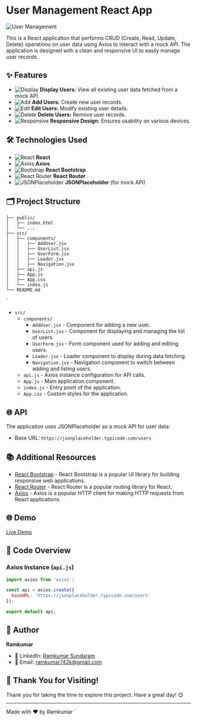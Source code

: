 # User Management React App

![User Management](https://img.icons8.com/fluency/48/000000/user-group-man-man.png)

This is a React application that performs CRUD (Create, Read, Update, Delete) operations on user data using Axios to interact with a mock API. The application is designed with a clean and responsive UI to easily manage user records.

## ✨ Features

- ![Display](https://img.icons8.com/fluency/24/000000/visible.png) **Display Users:** View all existing user data fetched from a mock API.
- ![Add](https://img.icons8.com/fluency/24/000000/add-user-male.png) **Add Users:** Create new user records.
- ![Edit](https://img.icons8.com/fluency/24/000000/edit-user-male.png) **Edit Users:** Modify existing user details.
- ![Delete](https://img.icons8.com/fluency/24/000000/remove-user-male.png) **Delete Users:** Remove user records.
- ![Responsive](https://img.icons8.com/fluency/24/responsive.png) **Responsive Design:** Ensures usability on various devices.

## 🛠️ Technologies Used

- ![React](https://img.icons8.com/color/24/000000/react-native.png) **React**
- ![Axios](https://img.icons8.com/color/24/000000/axios.png) **Axios**
- ![Bootstrap](https://img.icons8.com/color/24/000000/bootstrap.png) **React Bootstrap**
- ![React Router](https://img.icons8.com/color/24/000000/react-native.png) **React Router**
- ![JSONPlaceholder](https://img.icons8.com/ios/24/000000/api-settings.png) **JSONPlaceholder** (for mock API)



## 🗂️ Project Structure

```plaintext
├── public/
│   ├── index.html
│   └── ...
├── src/
│   ├── components/
│   │   ├── AddUser.jsx
│   │   ├── UserList.jsx
│   │   ├── UserForm.jsx
│   │   ├── Loader.jsx
│   │   ├── Navigation.jsx
│   ├── api.js
│   ├── App.js
│   ├── App.css
│   └── index.js
└── README.md
```
    
`


- `src/`
  - `components/`
    - `AddUser.jsx` - Component for adding a new user.
    - `UserList.jsx` - Component for displaying and managing the list of users.
    - `UserForm.jsx` - Form component used for adding and editing users.
    - `Loader.jsx` - Loader component to display during data fetching.
    - `Navigation.jsx` - Navigation component to switch between adding and listing users.
  - `api.js` - Axios instance configuration for API calls.
  - `App.js` - Main application component.
  - `index.js` - Entry point of the application.
  - `App.css` - Custom styles for the application.

## 🌐 API

The application uses JSONPlaceholder as a mock API for user data:
- Base URL: `https://jsonplaceholder.typicode.com/users`

## 📚 Additional Resources

- [React Bootstrap](https://react-bootstrap.github.io/) - React Bootstrap is a popular UI library for building responsive web applications.
- [React Router](https://reactrouter.com/) - React Router is a popular routing library for React.
- [Axios](https://axios-http.com/) - Axios is a popular HTTP client for making HTTP requests from React applications.


## 🌐 Demo

[Live Demo](https://react-axios-742k.netlify.app)




## 📄 Code Overview

### Axios Instance (`api.js`)

```javascript
import axios from 'axios';

const api = axios.create({
  baseURL: 'https://jsonplaceholder.typicode.com/users'
});

export default api;

```
## 👤 Author

**Ramkumar**

- 💼 LinkedIn: [Ramkumar Sundaram](https://www.linkedin.com/in/ramkumar-sundaram/)
- 📧 Email: [ramkumar742k@gmail.com](mailto:ramkumar742k@gmail.com)

## 🙏 Thank You for Visiting!

Thank you for taking the time to explore this project. Have a great day! 😊

---

Made with ❤️ by Ramkumar
`


